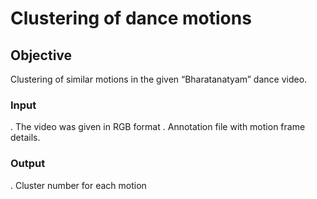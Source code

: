 # Clustering of dance motions
## Objective
Clustering of similar motions  in the given “Bharatanatyam” dance video.
### Input 
. The video was given in RGB format
. Annotation file with motion frame details.
### Output
. Cluster number for each motion


